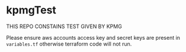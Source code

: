 # kpmgTest
THIS REPO CONSTAINS TEST GIVEN BY KPMG

Please ensure aws accounts access key and secret keys are present in `variables.tf` otherwise terraform code will not run.
